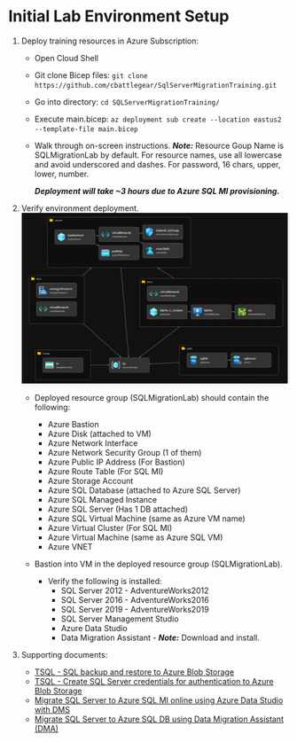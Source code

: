 # Initial Lab Environment Setup
1. Deploy training resources in Azure Subscription:
    - Open Cloud Shell
    - Git clone Bicep files: `git clone https://github.com/cbattlegear/SqlServerMigrationTraining.git`
    - Go into directory: `cd SQLServerMigrationTraining/`
    - Execute main.bicep: `az deployment sub create --location eastus2 --template-file main.bicep`
    - Walk through on-screen instructions. ***Note:***  Resource Goup Name is SQLMigrationLab by default. For resource names, use all lowercase and avoid underscored and dashes. For password, 16 chars, upper, lower, number.

      ***Deployment will take ~3 hours due to Azure SQL MI provisioning.***
 2. Verify environment deployment.
    ![Bastion Layout Diagram of the Deployed resources in the template](./images/biceplayout.png)
    - Deployed resource group (SQLMigrationLab) should contain the following: 
        - Azure Bastion 
        - Azure Disk (attached to VM)
        - Azure Network Interface
        - Azure Network Security Group (1 of them)
        - Azure Public IP Address (For Bastion)
        - Azure Route Table (For SQL MI)
        - Azure Storage Account
        - Azure SQL Database (attached to Azure SQL Server)
        - Azure SQL Managed Instance
        - Azure SQL Server (Has 1 DB attached)
        - Azure SQL Virtual Machine (same as Azure VM name)
        - Azure Virtual Cluster (For SQL MI)
        - Azure Virtual Machine (same as Azure SQL VM)
        - Azure VNET

    - Bastion into VM in the deployed resource group (SQLMigrationLab).
      - Verify the following is installed: 
          - SQL Server 2012 - AdventureWorks2012
          - SQL Server 2016 - AdventureWorks2016
          - SQL Server 2019 - AdventureWorks2019
          - SQL Server Management Studio
          - Azure Data Studio 
          - Data Migration Assistant - ***Note:*** Download and install. 
          
 3. Supporting documents: 
    - [TSQL - SQL backup and restore to Azure Blob Storage](https://learn.microsoft.com/en-us/sql/relational-databases/tutorial-sql-server-backup-and-restore-to-azure-blob-storage-service?view=sql-server-ver16&tabs=SSMS)
    - [TSQL - Create SQL Server credentials for authentication to Azure Blob Storage](https://learn.microsoft.com/en-us/sql/relational-databases/backup-restore/sql-server-backup-to-url?view=sql-server-ver16#credential)
    - [Migrate SQL Server to Azure SQL MI online using Azure Data Studio with DMS](https://learn.microsoft.com/en-us/azure/dms/tutorial-sql-server-managed-instance-online-ads)
    - [Migrate SQL Server to Azure SQL DB using Data Migration Assistant (DMA)](https://learn.microsoft.com/en-us/sql/dma/dma-migrateonpremsqltosqldb?view=sql-server-ver16)
